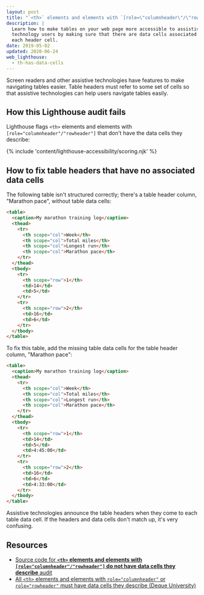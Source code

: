 ```yaml
---
layout: post
title: "`<th>` elements and elements with `[role=\"columnheader\"/\"rowheader\"]` do not have data cells they describe"
description: |
  Learn how to make tables on your web page more accessible to assistive
  technology users by making sure that there are data cells associated with
  each header cell.
date: 2019-05-02
updated: 2020-06-24
web_lighthouse:
  - th-has-data-cells
---
```


Screen readers and other assistive technologies
have features to make navigating tables easier.
Table headers must refer to some set of cells
so that assistive technologies can help users navigate tables easily.

## How this Lighthouse audit fails

Lighthouse flags `<th>` elements and elements with `[role="columnheader"/"rowheader"]`
that don't have the data cells they describe:

<!--
***Todo*** I cannot for the life of me get this audit to fail. I've tried all sorts of combinations of things.
For sure, empty columns don't fail. I've also had columns without headers, and they don't fail either.
I've removed scope, I've tried making the tables as confusing as possible, and the audit just doesn't fail.

<figure class="w-figure">
  <img class="w-screenshot" src="td-headers-attr.png" alt="Lighthouse audit showing table headers do not have data cells">
</figure>
-->

{% include 'content/lighthouse-accessibility/scoring.njk' %}

## How to fix table headers that have no associated data cells

The following table isn't structured correctly;
there's a table header column, "Marathon pace", without table data cells:

```html
<table>
  <caption>My marathon training log</caption>
  <thead>
    <tr>
      <th scope="col">Week</th>
      <th scope="col">Total miles</th>
      <th scope="col">Longest run</th>
      <th scope="col">Marathon pace</th>
    </tr>
  </thead>
  <tbody>
    <tr>
      <th scope="row">1</th>
      <td>14</td>
      <td>5</td>
    </tr>
    <tr>
      <th scope="row">2</th>
      <td>16</td>
      <td>6</td>
    </tr>
  </tbody>
</table>
```

To fix this table,
add the missing table data cells for the table header column, "Marathon pace":


```html
<table>
  <caption>My marathon training log</caption>
  <thead>
    <tr>
      <th scope="col">Week</th>
      <th scope="col">Total miles</th>
      <th scope="col">Longest run</th>
      <th scope="col">Marathon pace</th>
    </tr>
  </thead>
  <tbody>
    <tr>
      <th scope="row">1</th>
      <td>14</td>
      <td>5</td>
      <td>4:45:00</td>
    </tr>
    <tr>
      <th scope="row">2</th>
      <td>16</td>
      <td>6</td>
      <td>4:33:00</td>
    </tr>
  </tbody>
</table>
```

Assistive technologies announce the table headers
when they come to each table data cell.
If the headers and data cells don't match up,
it's very confusing.

## Resources

- [Source code for **`<th>` elements and elements with `[role="columnheader"/"rowheader"]` do not have data cells they describe** audit](https://github.com/GoogleChrome/lighthouse/blob/master/lighthouse-core/audits/accessibility/th-has-data-cells.js)
- [All `<th>` elements and elements with `role="columnheader"` or `role="rowheader"` must have data cells they describe (Deque University)](https://dequeuniversity.com/rules/axe/3.3/th-has-data-cells)
